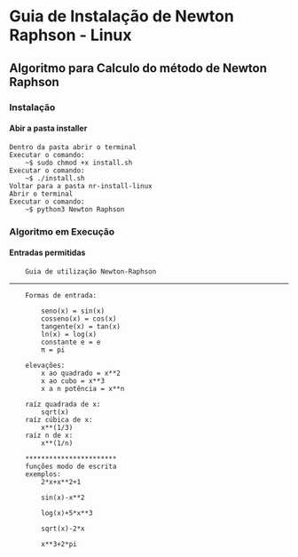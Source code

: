 # **Guia de Instalação de Newton Raphson - Linux**
## Algoritmo para Calculo do método de Newton Raphson
### Instalação
#### Abir a pasta installer
    Dentro da pasta abrir o terminal 
    Executar o comando: 
        ~$ sudo chmod +x install.sh
    Executar o comando: 
        ~$ ./install.sh
    Voltar para a pasta nr-install-linux
    Abrir o terminal 
    Executar o comando:
        ~$ python3 Newton Raphson


### Algoritmo em Execução
#### Entradas permitidas
        Guia de utilização Newton-Raphson 
*********************************
        Formas de entrada:

            seno(x) = sin(x)
            cosseno(x) = cos(x)
            tangente(x) = tan(x)
            ln(x) = log(x)
            constante e = e
            π = pi

        elevações:
            x ao quadrado = x**2
            x ao cubo = x**3
            x a n potência = x**n

        raíz quadrada de x:
            sqrt(x)
        raíz cúbica de x:
            x**(1/3)
        raíz n de x:
            x**(1/n)

        ***********************
        funções modo de escrita
        exemplos:
            2*x+x**2+1

            sin(x)-x**2

            log(x)+5*x**3

            sqrt(x)-2*x

            x**3+2*pi
